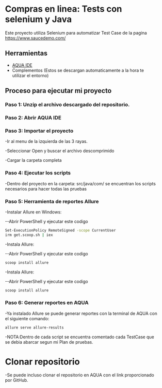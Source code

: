 # Compras en linea: Tests con selenium y Java

Este proyecto utiliza Selenium para automatizar Test Case de la pagina https://www.saucedemo.com/
## Herramientas

- [AQUA IDE]([https://pip.pypa.io/en/stable/](https://www.jetbrains.com/es-es/aqua/))
- Complementos (Estos se descargan automaticamente a la hora te utilizar el entorno)

## Proceso para ejecutar mi proyecto

### Paso 1: Unzip el archivo descargado del repositorio.

### Paso 2: Abrir AQUA IDE

### Paso 3: Importar el proyecto

-Ir al menu de la izquierda de las 3 rayas.

-Seleccionar Open y buscar el archivo descomprimido

-Cargar la carpeta completa

### Paso 4: Ejecutar los scripts
-Dentro del proyecto en la carpeta: src/java/com/ se encuentran los scripts necesarios para hacer todas las pruebas

### Paso 5: Herramienta de reportes Allure
-Instalar Allure en Windows:

--Abrir PowerShell y ejecutar este codigo
```bash
Set-ExecutionPolicy RemoteSigned -scope CurrentUser
irm get.scoop.sh | iex
```

-Instala Allure:

--Abrir PowerShell y ejecutar este codigo
```bash
scoop install allure
```

-Instala Allure:

--Abrir PowerShell y ejecutar este codigo
```bash
scoop install allure
```
### Paso 6: Generar reportes en AQUA
-Ya instalado Allure se puede generar reportes con la terminal de AQUA con el siguiente comando:
```bash
allure serve allure-results
```

-NOTA:Dentro de cada script se encuentra comentado cada TestCase que se debia abarcar segun mi Plan de pruebas.

# Clonar repositorio
-Se puede incluso clonar el repositorio en AQUA con el link proporcionado por GitHub.

